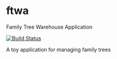 # ftwa
Family Tree Warehouse Application

[![Build Status](https://travis-ci.com/ferittuncer/ftwa.svg?token=pN8tNxest1RTQcobGe4x&branch=master)](https://travis-ci.com/ferittuncer/ftwa)

A toy application for managing family trees
